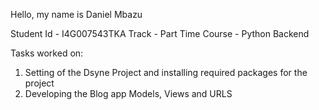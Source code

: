 Hello, my name is Daniel Mbazu

Student Id - I4G007543TKA
Track - Part Time
Course - Python Backend 


Tasks worked on:

1. Setting of the Dsyne Project and installing required packages for the project
2. Developing the Blog app Models, Views and URLS
